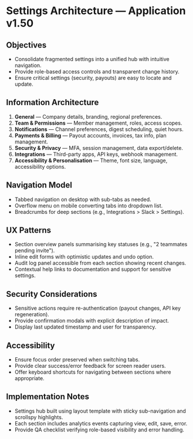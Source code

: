 # Settings Architecture — Application v1.50

## Objectives
- Consolidate fragmented settings into a unified hub with intuitive navigation.
- Provide role-based access controls and transparent change history.
- Ensure critical settings (security, payouts) are easy to locate and update.

## Information Architecture
1. **General** — Company details, branding, regional preferences.
2. **Team & Permissions** — Member management, roles, access scopes.
3. **Notifications** — Channel preferences, digest scheduling, quiet hours.
4. **Payments & Billing** — Payout accounts, invoices, tax info, plan management.
5. **Security & Privacy** — MFA, session management, data export/delete.
6. **Integrations** — Third-party apps, API keys, webhook management.
7. **Accessibility & Personalisation** — Theme, font size, language, accessibility options.

## Navigation Model
- Tabbed navigation on desktop with sub-tabs as needed.
- Overflow menu on mobile converting tabs into dropdown list.
- Breadcrumbs for deep sections (e.g., Integrations > Slack > Settings).

## UX Patterns
- Section overview panels summarising key statuses (e.g., "2 teammates pending invite").
- Inline edit forms with optimistic updates and undo option.
- Audit log panel accessible from each section showing recent changes.
- Contextual help links to documentation and support for sensitive settings.

## Security Considerations
- Sensitive actions require re-authentication (payout changes, API key regeneration).
- Provide confirmation modals with explicit description of impact.
- Display last updated timestamp and user for transparency.

## Accessibility
- Ensure focus order preserved when switching tabs.
- Provide clear success/error feedback for screen reader users.
- Offer keyboard shortcuts for navigating between sections where appropriate.

## Implementation Notes
- Settings hub built using layout template with sticky sub-navigation and scrollspy highlights.
- Each section includes analytics events capturing view, edit, save, error.
- Provide QA checklist verifying role-based visibility and error handling.
